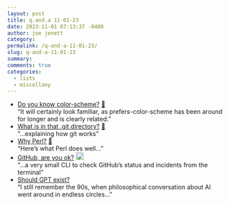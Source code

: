 ```yaml
---
layout: post
title: q.and.a 11-01-23
date: 2023-11-01 07:13:37 -0400
author: joe jenett
category: 
permalink: /q-and-a-11-01-23/
slug: q-and-a-11-01-23
summary: 
comments: true
categories:
  - lists
  - miscellany
---
```

<ul class="links">
	<li><a title="Do you know color-scheme?" href="https://sarajoy.dev/blog/color-scheme/">Do you know color-scheme?</a> <a href="https://pinboard.in/u:garrettc">📌</a><br>“It will certainly look familiar, as prefers-color-scheme has been around for longer and is clearly related.”</li>
	<li><a title="What is in that .git directory?" href="https://blog.meain.io/2023/what-is-in-dot-git/">What is in that .git directory?</a> <a href="https://pinboard.in/u:tedw">📌</a><br>“...explaining how git works”</li>
	<li><a title="Why Perl?" href="https://two-wrongs.com/why-perl.html">Why Perl?</a> <a href="https://pinboard.in/u:roger">📌</a><br>“Here’s what Perl does well...”</li>
	<li><a title="GitHub - abennett/ghok" href="https://github.com/abennett/ghok">GitHub, are you ok?</a> <a class="normaltext" title="source" href="https://news.ycombinator.com/item?id=35903056"><img src="https://iwebthings.joejenett.com/images/left-arrow.png" alt="" width="18"></a><br>“...a very small CLI to check GitHub’s status and incidents from the terminal”</li>
	<li><a title="Shtetl-Optimized  » Blog Archive   » Should GPT exist?" href="https://scottaaronson.blog/?p=7042">Should GPT exist?</a><br>“I still remember the 90s, when philosophical conversation about AI went around in endless circles...”</li>
</ul>

<a href="https://brid.gy/publish/mastodon"></a>